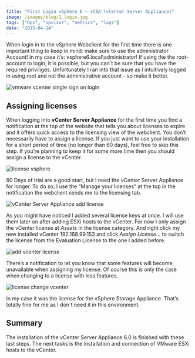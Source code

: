 ```yaml
---
title: "First Login vSphere 6 – vCSA (vCenter Server Appliance)"
image: /images/blog/1_login.jpg
tags: ["Ops", "opvizor", "metrics", "logs"]
date: "2015-04-14"
---
```


When login in to the vSphere Webclient for the first time there is one important thing to keep in mind: make sure to use the administrator Account! In my case it’s: vsphere6.local\\administrator! If using the the root-account to login, it is possible, but you can´t be sure that you have the required priviliges. Unfortunately I ran into that issue as I intuitively logged in using root and not the administrative account - so make it better.

![vmware vcenter single sign on login](/images/blog/1_login.jpg)

## Assigning licenses

When logging into **vCenter Server Appliance** for the first time you find a notification at the top of the website that tells you about licenses to expire and it offers quick access to the licensing view of the webclient. You don’t necessarily have to assign a license. If you just want to use your installation for a short period of time (no longer than 60 days), feel free to skip this step. If you’re planning to keep it for some more time then you should assign a license to the vCenter.

![license vsphere](/images/blog/2_license.jpg)

60 Days of trial are a good start, but I need the vCenter Server Appliance for longer. To do so, I use the “Manage your licenses” at the top in the notification the webclient sends me to the licensing tab.

![vCenter Server Appliance add license](/images/blog/3_addlicenses.jpg)

As you might have noticed I added several license keys at once. I will use them later on after adding ESXi hosts to the vCenter. For now I only assign the vCenter license at _Assets_ in the license category. And right click my new installed vCenter 192.168.99.153 and click _Assign License…_ to switch the license from the Evaluation License to the one I added before.

![add vcenter license](/images/blog/4_addlicense_vcenter.jpg)

There’s a notification to let you know that some features will become unavailable when assigning my license. Of course this is only the case when changing to a license with less features.

![license change vcenter](/images/blog/5_licensechange.jpg)

In my case it was the license for the vSphere Storage Appliance. That’s totally fine for me as I don´t need it in this environment.

## Summary

The installation of the vCenter Server Appliance 6.0 is finished with these last steps. The next tasks is the installation and connection of VMware ESXi hosts to the vCenter.
